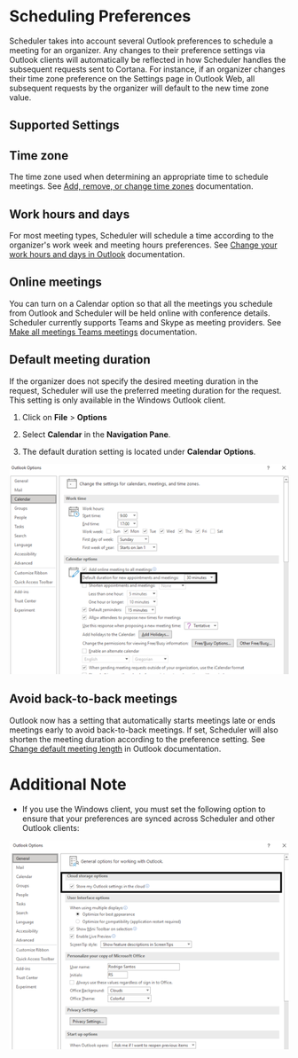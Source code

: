 Scheduling Preferences
======================

Scheduler takes into account several Outlook preferences to schedule a meeting for an organizer. Any changes to their preference settings via Outlook clients will automatically be reflected in how Scheduler handles the subsequent requests sent to Cortana. For instance, if an organizer changes their time zone preference on the Settings page in Outlook Web, all subsequent requests by the organizer will default to the new time zone value.

Supported Settings
------------------

Time zone
---------

The time zone used when determining an appropriate time to schedule meetings. See [Add, remove, or change time zones](https://support.microsoft.com/en-us/office/add-remove-or-change-time-zones-5ab3e10e-5a6c-46af-ab48-156fedf70c04) documentation.

Work hours and days
-------------------

For most meeting types, Scheduler will schedule a time according to the organizer's work week and meeting hours preferences. See [Change your work hours and days in Outlook](https://support.microsoft.com/en-us/office/change-your-work-hours-and-days-in-outlook-a27f261d-0681-415f-8ac1-388ab21e833f) documentation.

Online meetings
---------------

You can turn on a Calendar option so that all the meetings you schedule from Outlook and Scheduler will be held online with conference details. Scheduler currently supports Teams and Skype as meeting providers. See [Make all meetings Teams meetings](https://support.microsoft.com/en-us/office/schedule-a-teams-meeting-from-outlook-883cc15c-580f-441a-92ea-0992c00a9b0f#bkmk_makeallteamsmtngs) documentation.

Default meeting duration
------------------------

If the organizer does not specify the desired meeting duration in the request, Scheduler will use the preferred meeting duration for the request. This setting is only available in the Windows Outlook client.

1. Click on **File** > **Options** 

2. Select **Calendar** in the **Navigation Pane**.

3. The default duration setting is located under **Calendar** **Options**.

![Outlook Calendar options dialog in Windows. Configure work time, default duration, and shorten meetings options for Scheduler to use as defaults.](../media/OutlookOptions.png)

Avoid back-to-back meetings
---------------------------

Outlook now has a setting that automatically starts meetings late or ends meetings early to avoid back-to-back meetings. If set, Scheduler will also shorten the meeting duration according to the preference setting. See [Change default meeting length](https://techcommunity.microsoft.com/t5/hybrid-work/change-default-meeting-length-in-outlook-avoid-back-to-back/m-p/1247361) in Outlook documentation.

Additional Note
===============

- If you use the Windows client, you must set the following option to ensure that your preferences are synced across Scheduler and other Outlook clients:

![Outlook Calendar options dialog in Windows. Check to enable "Store my Outlook settings in the cloud".](../media/OutlookOptions2.png)
